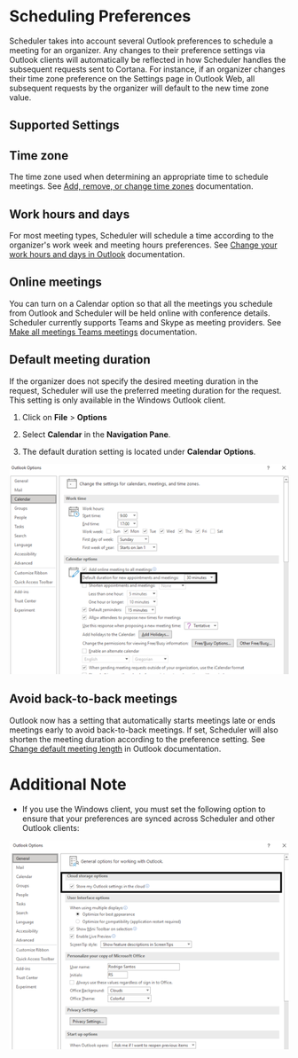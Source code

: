 Scheduling Preferences
======================

Scheduler takes into account several Outlook preferences to schedule a meeting for an organizer. Any changes to their preference settings via Outlook clients will automatically be reflected in how Scheduler handles the subsequent requests sent to Cortana. For instance, if an organizer changes their time zone preference on the Settings page in Outlook Web, all subsequent requests by the organizer will default to the new time zone value.

Supported Settings
------------------

Time zone
---------

The time zone used when determining an appropriate time to schedule meetings. See [Add, remove, or change time zones](https://support.microsoft.com/en-us/office/add-remove-or-change-time-zones-5ab3e10e-5a6c-46af-ab48-156fedf70c04) documentation.

Work hours and days
-------------------

For most meeting types, Scheduler will schedule a time according to the organizer's work week and meeting hours preferences. See [Change your work hours and days in Outlook](https://support.microsoft.com/en-us/office/change-your-work-hours-and-days-in-outlook-a27f261d-0681-415f-8ac1-388ab21e833f) documentation.

Online meetings
---------------

You can turn on a Calendar option so that all the meetings you schedule from Outlook and Scheduler will be held online with conference details. Scheduler currently supports Teams and Skype as meeting providers. See [Make all meetings Teams meetings](https://support.microsoft.com/en-us/office/schedule-a-teams-meeting-from-outlook-883cc15c-580f-441a-92ea-0992c00a9b0f#bkmk_makeallteamsmtngs) documentation.

Default meeting duration
------------------------

If the organizer does not specify the desired meeting duration in the request, Scheduler will use the preferred meeting duration for the request. This setting is only available in the Windows Outlook client.

1. Click on **File** > **Options** 

2. Select **Calendar** in the **Navigation Pane**.

3. The default duration setting is located under **Calendar** **Options**.

![Outlook Calendar options dialog in Windows. Configure work time, default duration, and shorten meetings options for Scheduler to use as defaults.](../media/OutlookOptions.png)

Avoid back-to-back meetings
---------------------------

Outlook now has a setting that automatically starts meetings late or ends meetings early to avoid back-to-back meetings. If set, Scheduler will also shorten the meeting duration according to the preference setting. See [Change default meeting length](https://techcommunity.microsoft.com/t5/hybrid-work/change-default-meeting-length-in-outlook-avoid-back-to-back/m-p/1247361) in Outlook documentation.

Additional Note
===============

- If you use the Windows client, you must set the following option to ensure that your preferences are synced across Scheduler and other Outlook clients:

![Outlook Calendar options dialog in Windows. Check to enable "Store my Outlook settings in the cloud".](../media/OutlookOptions2.png)
